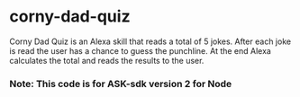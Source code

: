 # corny-dad-quiz

Corny Dad Quiz is an Alexa skill that reads a total of 5 jokes. After each joke is read the user has a chance to guess the punchline. 
At the end Alexa calculates the total and reads the results to the user.

### Note: This code is for ASK-sdk version 2 for Node 
